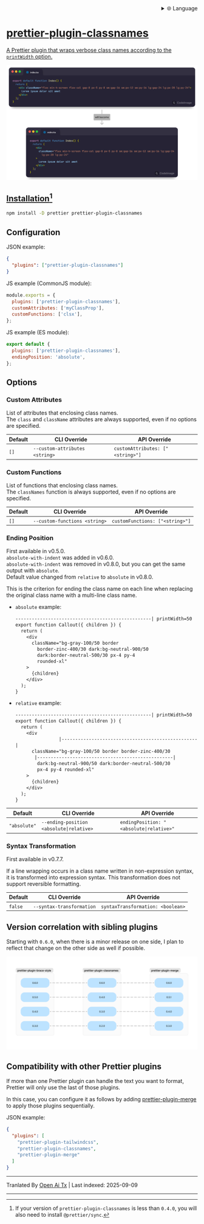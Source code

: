 
<div align="right">
  <details>
    <summary >🌐 Language</summary>
    <div>
      <div align="center">
        <a href="https://openaitx.github.io/view.html?user=ony3000&project=prettier-plugin-classnames&lang=en">English</a>
        | <a href="https://openaitx.github.io/view.html?user=ony3000&project=prettier-plugin-classnames&lang=zh-CN">Simplified Chinese</a>
        | <a href="https://openaitx.github.io/view.html?user=ony3000&project=prettier-plugin-classnames&lang=zh-TW">Traditional Chinese</a>
        | <a href="https://openaitx.github.io/view.html?user=ony3000&project=prettier-plugin-classnames&lang=ja">Japanese</a>
        | <a href="https://openaitx.github.io/view.html?user=ony3000&project=prettier-plugin-classnames&lang=ko">Korean</a>
        | <a href="https://openaitx.github.io/view.html?user=ony3000&project=prettier-plugin-classnames&lang=hi">Hindi</a>
        | <a href="https://openaitx.github.io/view.html?user=ony3000&project=prettier-plugin-classnames&lang=th">Thai</a>
        | <a href="https://openaitx.github.io/view.html?user=ony3000&project=prettier-plugin-classnames&lang=fr">French</a>
        | <a href="https://openaitx.github.io/view.html?user=ony3000&project=prettier-plugin-classnames&lang=de">German</a>
        | <a href="https://openaitx.github.io/view.html?user=ony3000&project=prettier-plugin-classnames&lang=es">Spanish</a>
        | <a href="https://openaitx.github.io/view.html?user=ony3000&project=prettier-plugin-classnames&lang=it">Italian</a>
        | <a href="https://openaitx.github.io/view.html?user=ony3000&project=prettier-plugin-classnames&lang=ru">Russian</a>
        | <a href="https://openaitx.github.io/view.html?user=ony3000&project=prettier-plugin-classnames&lang=pt">Portuguese</a>
        | <a href="https://openaitx.github.io/view.html?user=ony3000&project=prettier-plugin-classnames&lang=nl">Dutch</a>
        | <a href="https://openaitx.github.io/view.html?user=ony3000&project=prettier-plugin-classnames&lang=pl">Polish</a>
        | <a href="https://openaitx.github.io/view.html?user=ony3000&project=prettier-plugin-classnames&lang=ar">Arabic</a>
        | <a href="https://openaitx.github.io/view.html?user=ony3000&project=prettier-plugin-classnames&lang=fa">Persian</a>
        | <a href="https://openaitx.github.io/view.html?user=ony3000&project=prettier-plugin-classnames&lang=tr">Turkish</a>
        | <a href="https://openaitx.github.io/view.html?user=ony3000&project=prettier-plugin-classnames&lang=vi">Vietnamese</a>
        | <a href="https://openaitx.github.io/view.html?user=ony3000&project=prettier-plugin-classnames&lang=id">Indonesian</a>
        | <a href="https://openaitx.github.io/view.html?user=ony3000&project=prettier-plugin-classnames&lang=as">Assamese</
      </div>
    </div>
  </details>
</div>

# prettier-plugin-classnames

A Prettier plugin that wraps verbose class names according to the `printWidth` option.

![A use case for this plugin.](https://raw.githubusercontent.com/ony3000/prettier-plugin-classnames/master/.github/banner.png)

## Installation[^1]

```sh
npm install -D prettier prettier-plugin-classnames
```

[^1]: If your version of `prettier-plugin-classnames` is less than `0.4.0`, you will also need to install `@prettier/sync`.

## Configuration

JSON example:

```json
{
  "plugins": ["prettier-plugin-classnames"]
}
```

JS example (CommonJS module):

```javascript
module.exports = {
  plugins: ['prettier-plugin-classnames'],
  customAttributes: ['myClassProp'],
  customFunctions: ['clsx'],
};
```

JS example (ES module):

```javascript
export default {
  plugins: ['prettier-plugin-classnames'],
  endingPosition: 'absolute',
};
```

## Options

### Custom Attributes

List of attributes that enclosing class names.<br>
The `class` and `className` attributes are always supported, even if no options are specified.

<!-- prettier-ignore -->
Default | CLI&nbsp;Override | API&nbsp;Override
--- | --- | ---
`[]` | `--custom-attributes <string>` | `customAttributes: ["<string>"]`

### Custom Functions

List of functions that enclosing class names.<br>
The `classNames` function is always supported, even if no options are specified.

<!-- prettier-ignore -->
Default | CLI&nbsp;Override | API&nbsp;Override
--- | --- | ---
`[]` | `--custom-functions <string>` | `customFunctions: ["<string>"]`

### Ending Position

First available in v0.5.0.<br>
`absolute-with-indent` was added in v0.6.0.<br>
`absolute-with-indent` was removed in v0.8.0, but you can get the same output with `absolute`.<br>
Default value changed from `relative` to `absolute` in v0.8.0.

This is the criterion for ending the class name on each line when replacing the original class name with a multi-line class name.

- `absolute` example:

  ```
  --------------------------------------------------| printWidth=50
  export function Callout({ children }) {
    return (
      <div
        className="bg-gray-100/50 border
          border-zinc-400/30 dark:bg-neutral-900/50
          dark:border-neutral-500/30 px-4 py-4
          rounded-xl"
      >
        {children}
      </div>
    );
  }
  ```

- `relative` example:

  ```
  --------------------------------------------------| printWidth=50
  export function Callout({ children }) {
    return (
      <div
                  |--------------------------------------------------|
        className="bg-gray-100/50 border border-zinc-400/30
         |--------------------------------------------------|
          dark:bg-neutral-900/50 dark:border-neutral-500/30
          px-4 py-4 rounded-xl"
      >
        {children}
      </div>
    );
  }
  ```

<!-- prettier-ignore -->
Default | CLI&nbsp;Override | API&nbsp;Override
--- | --- | ---
`"absolute"` | `--ending-position <absolute\|relative>` | `endingPosition: "<absolute\|relative>"`

### Syntax Transformation

First available in v0.7.7.

If a line wrapping occurs in a class name written in non-expression syntax, it is transformed into expression syntax. This transformation does not support reversible formatting.

<!-- prettier-ignore -->
Default | CLI&nbsp;Override | API&nbsp;Override
--- | --- | ---
`false` | `--syntax-transformation` | `syntaxTransformation: <boolean>`

## Version correlation with sibling plugins

Starting with `0.6.0`, when there is a minor release on one side, I plan to reflect that change on the other side as well if possible.

![Version correlation.](https://raw.githubusercontent.com/ony3000/prettier-plugin-classnames/master/.github/correlation.png)

## Compatibility with other Prettier plugins

If more than one Prettier plugin can handle the text you want to format, Prettier will only use the last of those plugins.

In this case, you can configure it as follows by adding [prettier-plugin-merge](https://github.com/ony3000/prettier-plugin-merge) to apply those plugins sequentially.

JSON example:

<!-- prettier-ignore -->
```json
{
  "plugins": [
    "prettier-plugin-tailwindcss",
    "prettier-plugin-classnames",
    "prettier-plugin-merge"
  ]
}
```



---


Tranlated By [Open Ai Tx](https://github.com/OpenAiTx/OpenAiTx) | Last indexed: 2025-09-09


---